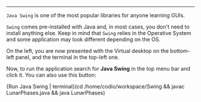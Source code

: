 ----

`Java Swing` is one of the most popular libraries for anyone learning GUIs. 

`Swing` comes pre-installed with Java and, in most cases, you don't need to install anything else. Keep in mind that `Swing` relies in the Operative System and some application may look different depending on the OS.

On the left, you are now presented with the Virtual desktop on the bottom-left panel, and the terminal in the top-left one. 

Now, to run the application search for **Java Swing** in the top menu bar and click it. You can also use this button:

{Run Java Swing | terminal}(cd /home/codio/workspace/Swing && javac LunarPhases.java && java LunarPhases)
